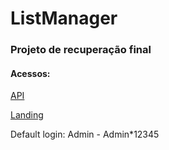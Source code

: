 # ListManager 

### Projeto de recuperação final 

#### Acessos:

[API](https://listmanager.up.railway.app/)

[Landing](https://listmanager.vercel.app/)

Default login: Admin - Admin*12345
